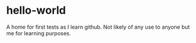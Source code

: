 # hello-world
A home for first tests as I learn github.  Not likely of any use to anyone but me for learning purposes.
